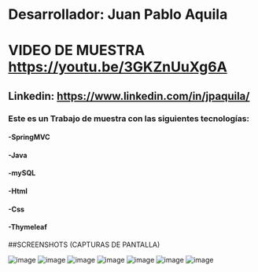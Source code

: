 # Desarrollador: Juan Pablo Aquila

# VIDEO DE MUESTRA https://youtu.be/3GKZnUuXg6A

## Linkedin: https://www.linkedin.com/in/jpaquila/

### **Este es un Trabajo de muestra con las siguientes tecnologías:**
#### -SpringMVC
#### -Java
#### -mySQL
#### -Html
#### -Css
#### -Thymeleaf

##SCREENSHOTS (CAPTURAS DE PANTALLA)

![image](https://github.com/jpaquila/FullStack---SpringBoot---Java---mySQL---Html---Css---Thymeleaf/SpringBoot(1).png)
![image](https://github.com/jpaquila/FullStack---SpringBoot---Java---mySQL---Html---Css---Thymeleaf/SpringBoot(2).png)
![image](https://github.com/jpaquila/FullStack---SpringBoot---Java---mySQL---Html---Css---Thymeleaf/SpringBoot(3).png)
![image](https://github.com/jpaquila/FullStack---SpringBoot---Java---mySQL---Html---Css---Thymeleaf/SpringBoot(4).png)
![image](https://github.com/jpaquila/FullStack---SpringBoot---Java---mySQL---Html---Css---Thymeleaf/SpringBoot(5).png)
![image](https://github.com/jpaquila/FullStack---SpringBoot---Java---mySQL---Html---Css---Thymeleaf/SpringBoot(6).png)
![image](https://github.com/jpaquila/FullStack---SpringBoot---Java---mySQL---Html---Css---Thymeleaf/SpringBoot(7).png)





